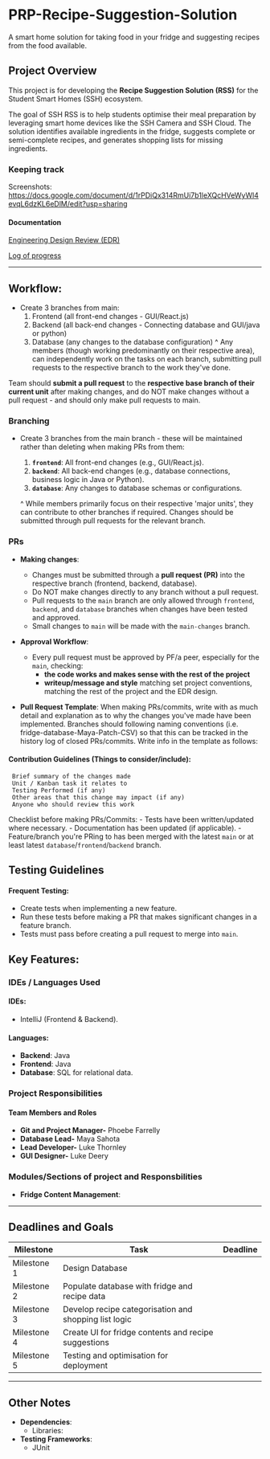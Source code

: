
# PRP-Recipe-Suggestion-Solution
A smart home solution for taking food in your fridge and suggesting recipes from the food available.

## **Project Overview**  
This project is for developing the **Recipe Suggestion Solution (RSS)** for the Student Smart Homes (SSH) ecosystem.  

The goal of SSH RSS is to help students optimise their meal preparation by leveraging smart home devices like the SSH Camera and SSH Cloud. The solution identifies available ingredients in the fridge, suggests complete or semi-complete recipes, and generates shopping lists for missing ingredients.  

### Keeping track
Screenshots: https://docs.google.com/document/d/1rPDiQx314RmUi7b1leXQcHVeWyWl4evqL6dzKL6eDlM/edit?usp=sharing 

#### Documentation
[Engineering Design Review (EDR)](src/docs/LukeThornley%20EDR%20-%202398180.pdf)

[Log of progress](src/docs/activityLog.md)

---

## Workflow:
- Create 3 branches from main:
  1. Frontend (all front-end changes - GUI/React.js) 
  2. Backend (all back-end changes - Connecting database and GUI/java or python)
  3. Database (any changes to the database configuration)
  ^ Any members (though working predominantly on their respective area), can independently work on the tasks on each branch, submitting pull requests to the respective branch to the work they've done.

Team should **submit a pull request** to the **respective base branch of their current unit** after making changes, and do NOT make changes without a pull request - and should only make pull requests to main.

### Branching
- Create 3 branches from the main branch - these will be maintained rather than deleting when making PRs from them:
  1. **`frontend`**: All front-end changes (e.g., GUI/React.js).
  2. **`backend`**: All back-end changes (e.g., database connections, business logic in Java or Python).
  3. **`database`**: Any changes to database schemas or configurations.
  
  ^ While members primarily focus on their respective 'major units', they can contribute to other branches if required. Changes should be submitted through pull requests for the relevant branch.

### PRs
-  **Making changes**:
   - Changes must be submitted through a **pull request (PR)** into the  respective branch (frontend, backend, database).
   - Do NOT make changes directly to any branch without a pull request.
   - Pull requests to the `main` branch are only allowed through `frontend`, `backend`, and `database` branches when changes have been tested and approved.
   - Small changes to `main` will be made with the `main-changes` branch.

-  **Approval Workflow**:
   - Every pull request must be approved by PF/a peer, especially for the `main`, checking:
     - **the code works and makes sense with the rest of the project** 
     - **writeup/message and style** matching set project conventions, matching the rest of the project and the EDR design.

    
- **Pull Request Template**:
     When making PRs/commits, write with as much detail and explanation as to why the changes you've made have been implemented. 
     Branches should following naming conventions (i.e. fridge-database-Maya-Patch-CSV) so that this can be tracked in the history log of closed PRs/commits.
     Write info in the template as follows:

#### Contribution Guidelines (Things to consider/include):
     Brief summary of the changes made
     Unit / Kanban task it relates to
     Testing Performed (if any)
     Other areas that this change may impact (if any)
     Anyone who should review this work
     
   Checklist before making PRs/Commits: 
     - Tests have been written/updated where necessary.
     - Documentation has been updated (if applicable).
     - Feature/branch you're PRing to has been merged with the latest `main` or at least latest `database`/`frontend`/`backend` branch.

## Testing Guidelines
#### Frequent Testing:
   - Create tests when implementing a new feature.
   - Run these tests before making a PR that makes significant changes in a feature branch.
   - Tests must pass before creating a pull request to merge into `main`.

## Key Features:

### **IDEs / Languages Used**  
#### **IDEs**:  
- IntelliJ (Frontend & Backend).  


#### **Languages**:  
- **Backend**: Java
- **Frontend**: Java
- **Database**: SQL for relational data.  

### **Project Responsibilities**  
#### **Team Members and Roles**  
- **Git and Project Manager-** Phoebe Farrelly
- **Database Lead-** Maya Sahota
- **Lead Developer-** Luke Thornley
- **GUI Designer-** Luke Deery


### **Modules/Sections of project and Responsbilities**  
- **Fridge Content Management**: 


---

## **Deadlines and Goals**  
| **Milestone**             | **Task**                                                | **Deadline**       |
|---------------------------|--------------------------------------------------------|--------------------|
| Milestone 1               | Design Database                                        ||
| Milestone 2               | Populate database with fridge and recipe data          ||
| Milestone 3               | Develop recipe categorisation and shopping list logic  ||
| Milestone 4               | Create UI for fridge contents and recipe suggestions   ||
| Milestone 5               | Testing and optimisation for deployment                ||

---

## **Other Notes**
- **Dependencies**:
  - Libraries: 
- **Testing Frameworks**:  
  - JUnit
